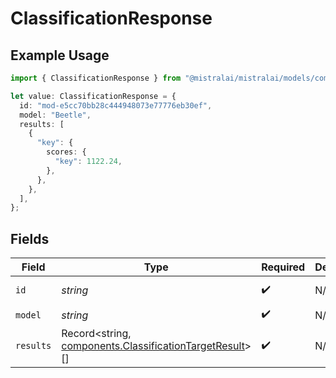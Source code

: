 # ClassificationResponse

## Example Usage

```typescript
import { ClassificationResponse } from "@mistralai/mistralai/models/components";

let value: ClassificationResponse = {
  id: "mod-e5cc70bb28c444948073e77776eb30ef",
  model: "Beetle",
  results: [
    {
      "key": {
        scores: {
          "key": 1122.24,
        },
      },
    },
  ],
};
```

## Fields

| Field                                                                                                            | Type                                                                                                             | Required                                                                                                         | Description                                                                                                      | Example                                                                                                          |
| ---------------------------------------------------------------------------------------------------------------- | ---------------------------------------------------------------------------------------------------------------- | ---------------------------------------------------------------------------------------------------------------- | ---------------------------------------------------------------------------------------------------------------- | ---------------------------------------------------------------------------------------------------------------- |
| `id`                                                                                                             | *string*                                                                                                         | :heavy_check_mark:                                                                                               | N/A                                                                                                              | mod-e5cc70bb28c444948073e77776eb30ef                                                                             |
| `model`                                                                                                          | *string*                                                                                                         | :heavy_check_mark:                                                                                               | N/A                                                                                                              |                                                                                                                  |
| `results`                                                                                                        | Record<string, [components.ClassificationTargetResult](../../models/components/classificationtargetresult.md)>[] | :heavy_check_mark:                                                                                               | N/A                                                                                                              |                                                                                                                  |